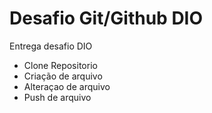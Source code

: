 # Desafio Git/Github DIO
Entrega desafio DIO 

- Clone Repositorio
- Criação de arquivo
- Alteraçao de arquivo
- Push de arquivo 
